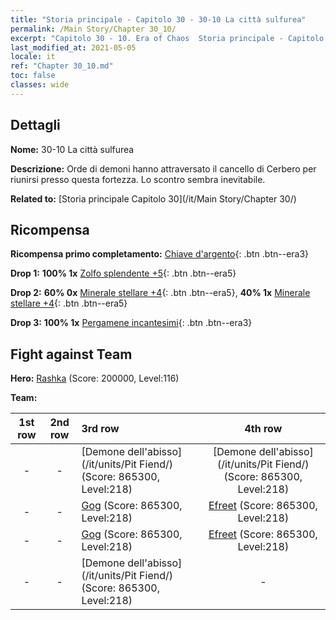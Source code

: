 ```yaml
---
title: "Storia principale - Capitolo 30 - 30-10 La città sulfurea"
permalink: /Main Story/Chapter 30_10/
excerpt: "Capitolo 30 - 10. Era of Chaos  Storia principale - Capitolo 30_10. 30-10 La città sulfurea"
last_modified_at: 2021-05-05
locale: it
ref: "Chapter 30_10.md"
toc: false
classes: wide
---
```


## Dettagli

 **Nome:** 30-10 La città sulfurea

 **Descrizione:** Orde di demoni hanno attraversato il cancello di Cerbero per riunirsi presso questa fortezza. Lo scontro sembra inevitabile.

 **Related to:** [Storia principale Capitolo 30](/it/Main Story/Chapter 30/)

## Ricompensa

 **Ricompensa primo completamento:** [Chiave d'argento](/ItemsIT/con_693/){: .btn .btn--era3}

 **Drop 1:** **100% 1x** [Zolfo splendente +5](/ItemsIT/mat_99/){: .btn .btn--era5}

 **Drop 2:** **60% 0x** [Minerale stellare +4](/ItemsIT/mat_89/){: .btn .btn--era5}, **40% 1x** [Minerale stellare +4](/ItemsIT/mat_89/){: .btn .btn--era5}

 **Drop 3:** **100% 1x** [Pergamene incantesimi](/ItemsIT/con_694/){: .btn .btn--era3}


## Fight against Team
 **Hero:** [Rashka](/it/heroes/Rashka/) (Score: 200000, Level:116)

 **Team:**


  | 1st row | 2nd row | 3rd row | 4th row |
  |:----:|:----:|:----|:----:|
  | - | - | [Demone dell'abisso](/it/units/Pit Fiend/) (Score: 865300, Level:218)  | [Demone dell'abisso](/it/units/Pit Fiend/) (Score: 865300, Level:218)  |
  | - | - | [Gog](/it/units/Gog/) (Score: 865300, Level:218)  | [Efreet](/it/units/Efreeti/) (Score: 865300, Level:218)  |
  | - | - | [Gog](/it/units/Gog/) (Score: 865300, Level:218)  | [Efreet](/it/units/Efreeti/) (Score: 865300, Level:218)  |
  | - | - | [Demone dell'abisso](/it/units/Pit Fiend/) (Score: 865300, Level:218)  | - |


